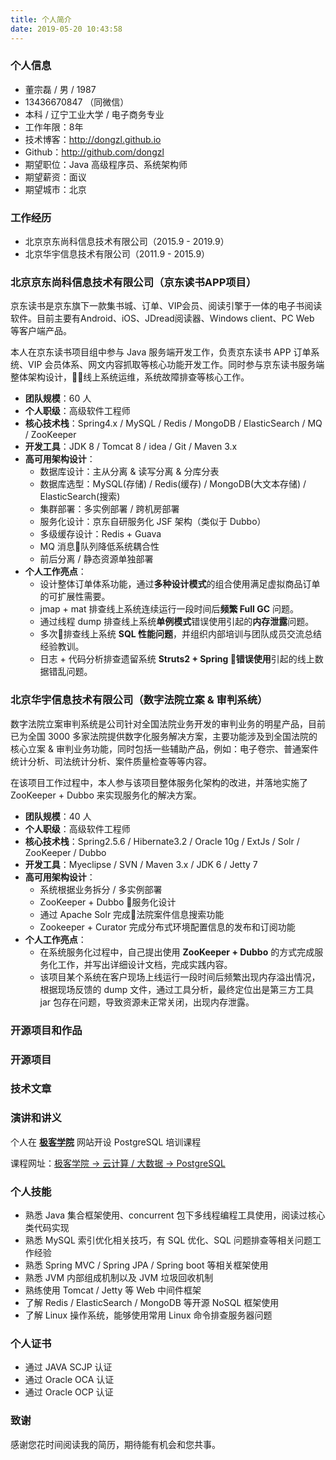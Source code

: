 ```yaml
---
title: 个人简介
date: 2019-05-20 10:43:58
---
```

### 个人信息
- 董宗磊 / 男 / 1987
- 13436670847 （同微信）
- 本科 / 辽宁工业大学 / 电子商务专业
- 工作年限：8年
- 技术博客：http://dongzl.github.io
- Github：http://github.com/dongzl
- 期望职位：Java 高级程序员、系统架构师
- 期望薪资：面议
- 期望城市：北京

### 工作经历
- 北京京东尚科信息技术有限公司（2015.9 - 2019.9）
- 北京华宇信息技术有限公司（2011.9 - 2015.9）

### 北京京东尚科信息技术有限公司（京东读书APP项目）

京东读书是京东旗下一款集书城、订单、VIP会员、阅读引擎于一体的电子书阅读软件。目前主要有Android、iOS、JDread阅读器、Windows client、PC Web 等客户端产品。

本人在京东读书项目组中参与 Java 服务端开发工作，负责京东读书 APP 订单系统、VIP 会员体系、网文内容抓取等核心功能开发工作。同时参与京东读书服务端整体架构设计，线上系统运维，系统故障排查等核心工作。

- **团队规模**：60 人
- **个人职级**：高级软件工程师
- **核心技术栈**：Spring4.x / MySQL / Redis / MongoDB / ElasticSearch / MQ / ZooKeeper
- **开发工具**：JDK 8 / Tomcat 8 / idea / Git / Maven 3.x
- **高可用架构设计**：
  - 数据库设计：主从分离 & 读写分离 & 分库分表
  - 数据库选型：MySQL(存储) / Redis(缓存) / MongoDB(大文本存储) / ElasticSearch(搜索)
  - 集群部署：多实例部署 / 跨机房部署
  - 服务化设计：京东自研服务化 JSF 架构（类似于 Dubbo）
  - 多级缓存设计：Redis + Guava
  - MQ 消息队列降低系统耦合性
  - 前后分离 / 静态资源单独部署
- **个人工作亮点**：
  - 设计整体订单体系功能，通过**多种设计模式**的组合使用满足虚拟商品订单的可扩展性需要。
  - jmap + mat 排查线上系统连续运行一段时间后**频繁 Full GC** 问题。
  - 通过线程 dump 排查线上系统**单例模式**错误使用引起的**内存泄露**问题。
  - 多次排查线上系统 **SQL 性能问题**，并组织内部培训与团队成员交流总结经验教训。
  - 日志 + 代码分析排查遗留系统 **Struts2 + Spring 错误使用**引起的线上数据错乱问题。

### 北京华宇信息技术有限公司（数字法院立案 & 审判系统）

数字法院立案审判系统是公司针对全国法院业务开发的审判业务的明星产品，目前已为全国 3000 多家法院提供数字化服务解决方案，主要功能涉及到全国法院的核心立案 & 审判业务功能，同时包括一些辅助产品，例如：电子卷宗、普通案件统计分析、司法统计分析、案件质量检查等等内容。

在该项目工作过程中，本人参与该项目整体服务化架构的改进，并落地实施了 ZooKeeper + Dubbo 来实现服务化的解决方案。

- **团队规模**：40 人
- **个人职级**：高级软件工程师
- **核心技术栈**：Spring2.5.6 / Hibernate3.2 / Oracle 10g / ExtJs / Solr / ZooKeeper / Dubbo
- **开发工具**：Myeclipse / SVN / Maven 3.x / JDK 6 / Jetty 7
- **高可用架构设计**：
  - 系统根据业务拆分 / 多实例部署
  - ZooKeeper + Dubbo 服务化设计
  - 通过 Apache Solr 完成法院案件信息搜索功能
  - Zookeeper + Curator 完成分布式环境配置信息的发布和订阅功能
- **个人工作亮点**：
  - 在系统服务化过程中，自己提出使用 **ZooKeeper + Dubbo** 的方式完成服务化工作，并写出详细设计文档，完成实践内容。
  - 该项目某个系统在客户现场上线运行一段时间后频繁出现内存溢出情况，根据现场反馈的 dump 文件，通过工具分析，最终定位出是第三方工具 jar 包存在问题，导致资源未正常关闭，出现内存泄露。

### 开源项目和作品

### 开源项目

### 技术文章

### 演讲和讲义

个人在 [**极客学院**](https://www.jikexueyuan.com) 网站开设 PostgreSQL 培训课程

课程网址：[极客学院 -> 云计算 / 大数据 -> PostgreSQL](https://www.jikexueyuan.com/course/postgresql/)

### 个人技能
- 熟悉 Java 集合框架使用、concurrent 包下多线程编程工具使用，阅读过核心类代码实现
- 熟悉 MySQL 索引优化相关技巧，有 SQL 优化、SQL 问题排查等相关问题工作经验
- 熟悉 Spring MVC / Spring JPA / Spring boot 等相关框架使用
- 熟悉 JVM 内部组成机制以及 JVM 垃圾回收机制
- 熟练使用 Tomcat / Jetty 等 Web 中间件框架
- 了解 Redis / ElasticSearch / MongoDB 等开源 NoSQL 框架使用
- 了解 Linux 操作系统，能够使用常用 Linux 命令排查服务器问题

### 个人证书
- 通过 JAVA SCJP 认证
- 通过 Oracle OCA 认证
- 通过 Oracle OCP 认证

### 致谢

感谢您花时间阅读我的简历，期待能有机会和您共事。